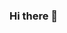 ### Hi there 👋

<!--
**ShohruhUzDev/ShohruhUzDev** is a ✨ _special_ ✨ repository because its `README.md` (this file) appears on your GitHub profile.
# 👋 Hi ! I am Shokhrukh 

### I'm a Software Engineer.

#### BIO

Here are some ideas to get you started:
-⚙️ My specialty : `.Net`, `Asp.net Core`, 
-💻 My programming languages : `C#`, `TypeScript`,  'C++'
-⚔️ Technogies and tools : `.Net`, `xUnit`, `Git`,
-🌱 Learning all about Open Source


 ![Github stats](https://github-readme-stats.vercel.app/api?username=ShohruhUzDev&show_icons=true&theme=dark)

📫 Connect with me: [Linkedin](https://www.linkedin.com/in/shohruh-uzdev-653410234/) | [Telegram](https://t.me/ShohruhUzDev)
